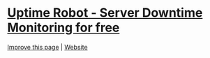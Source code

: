 # [Uptime Robot - Server Downtime Monitoring for free](https://devops.parkenconsulting.com/companies/uptimerobot-server-downtime-monitoring-for-free.html)

[Improve this page](https://github.com/Parken-Consulting/devops/edit/master/docs/companies/uptimerobot-server-downtime-monitoring-for-free.md) | [Website](https://uptimerobot.com)
